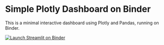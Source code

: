 # Simple Plotly Dashboard on Binder

This is a minimal interactive dashboard using Plotly and Pandas, running on Binder.

[![Launch Streamlit on Binder](https://mybinder.org/badge_logo.svg)](https://mybinder.org/v2/gh/benchharp/example_iris/main?urlpath=proxy/8501/)




